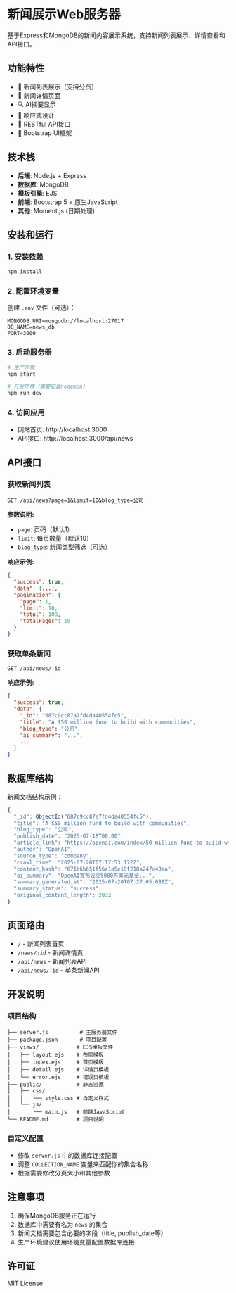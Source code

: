# 新闻展示Web服务器

基于Express和MongoDB的新闻内容展示系统，支持新闻列表展示、详情查看和API接口。

## 功能特性

- 📰 新闻列表展示（支持分页）
- 📖 新闻详情页面
- 🔍 AI摘要显示
- 📱 响应式设计
- 🚀 RESTful API接口
- 🎨 Bootstrap UI框架

## 技术栈

- **后端**: Node.js + Express
- **数据库**: MongoDB
- **模板引擎**: EJS
- **前端**: Bootstrap 5 + 原生JavaScript
- **其他**: Moment.js (日期处理)

## 安装和运行

### 1. 安装依赖
```bash
npm install
```

### 2. 配置环境变量
创建 `.env` 文件（可选）：
```env
MONGODB_URI=mongodb://localhost:27017
DB_NAME=news_db
PORT=3000
```

### 3. 启动服务器
```bash
# 生产环境
npm start

# 开发环境（需要安装nodemon）
npm run dev
```

### 4. 访问应用
- 网站首页: http://localhost:3000
- API接口: http://localhost:3000/api/news

## API接口

### 获取新闻列表
```
GET /api/news?page=1&limit=10&blog_type=公司
```

**参数说明:**
- `page`: 页码（默认1）
- `limit`: 每页数量（默认10）
- `blog_type`: 新闻类型筛选（可选）

**响应示例:**
```json
{
  "success": true,
  "data": [...],
  "pagination": {
    "page": 1,
    "limit": 10,
    "total": 100,
    "totalPages": 10
  }
}
```

### 获取单条新闻
```
GET /api/news/:id
```

**响应示例:**
```json
{
  "success": true,
  "data": {
    "_id": "687c9cc87a7fd4da40554fc5",
    "title": "A $50 million fund to build with communities",
    "blog_type": "公司",
    "ai_summary": "...",
    ...
  }
}
```

## 数据库结构

新闻文档结构示例：
```javascript
{
  "_id": ObjectId("687c9cc87a7fd4da40554fc5"),
  "title": "A $50 million fund to build with communities",
  "blog_type": "公司",
  "publish_date": "2025-07-18T00:00",
  "article_link": "https://openai.com/index/50-million-fund-to-build-with-communities/",
  "author": "OpenAI",
  "source_type": "company",
  "crawl_time": "2025-07-20T07:17:53.172Z",
  "content_hash": "671b6b651f56e1a5e19f218a247c40ea",
  "ai_summary": "OpenAI宣布设立5000万美元基金...",
  "summary_generated_at": "2025-07-20T07:27:05.088Z",
  "summary_status": "success",
  "original_content_length": 2032
}
```

## 页面路由

- `/` - 新闻列表首页
- `/news/:id` - 新闻详情页
- `/api/news` - 新闻列表API
- `/api/news/:id` - 单条新闻API

## 开发说明

### 项目结构
```
├── server.js          # 主服务器文件
├── package.json       # 项目配置
├── views/            # EJS模板文件
│   ├── layout.ejs    # 布局模板
│   ├── index.ejs     # 首页模板
│   ├── detail.ejs    # 详情页模板
│   └── error.ejs     # 错误页模板
├── public/           # 静态资源
│   ├── css/
│   │   └── style.css # 自定义样式
│   └── js/
│       └── main.js   # 前端JavaScript
└── README.md         # 项目说明
```

### 自定义配置
- 修改 `server.js` 中的数据库连接配置
- 调整 `COLLECTION_NAME` 变量来匹配你的集合名称
- 根据需要修改分页大小和其他参数

## 注意事项

1. 确保MongoDB服务正在运行
2. 数据库中需要有名为 `news` 的集合
3. 新闻文档需要包含必要的字段（title, publish_date等）
4. 生产环境建议使用环境变量配置数据库连接

## 许可证

MIT License